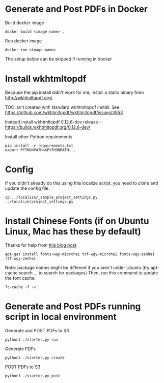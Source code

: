 # Generate and Post PDFs in Docker

Build docker image

    docker build <image name> .

Run docker image

    docker run <image name>

The setup below can be skipped if running in docker

# Install wkhtmltopdf

Because the pip install didn't work for me, install a static binary from http://wkhtmltopdf.org/

TOC isn't created with standard wkhtmltopdf install. See https://github.com/wkhtmltopdf/wkhtmltopdf/issues/3953

Instead install wkhtmltopdf 0.12.6-dev release - https://builds.wkhtmltopdf.org/0.12.6-dev/

Install other Python requirements

    pip install -r requirements.txt
    export PYTHONPATH=$PYTHONPATH:..

# Config

If you didn't already do this using this localize script, you need to clone and update the config file.

    cp ../localize/_sample_project_settings.py ../localize/project_settings.py

# Install Chinese Fonts (if on Ubuntu Linux, Mac has these by default)

Thanks for help from [this blog post](http://cnedelcu.blogspot.com/2015/04/wkhtmltopdf-chinese-character-support.html).

    apt-get install fonts-wqy-microhei ttf-wqy-microhei fonts-wqy-zenhei ttf-wqy-zenhei

Note: package names might be different if you aren't under Ubuntu (try apt-cache search ... to search for packages)
Then, run this command to update the font cache:

    fc-cache -f -v

# Generate and Post PDFs running script in local environment

Generate and POST PDFs to S3

    python3 ./starter.py run

Generate PDFs

    python3 ./starter.py create

POST PDFs to S3

    python3 ./starter.py post
